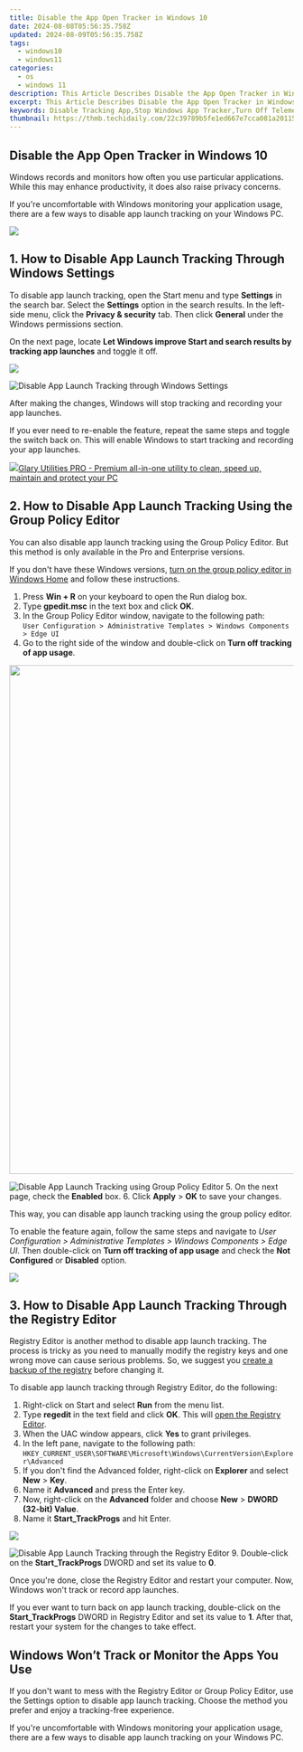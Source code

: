 ```yaml
---
title: Disable the App Open Tracker in Windows 10
date: 2024-08-08T05:56:35.758Z
updated: 2024-08-09T05:56:35.758Z
tags:
  - windows10
  - windows11
categories:
  - os
  - windows 11
description: This Article Describes Disable the App Open Tracker in Windows 10
excerpt: This Article Describes Disable the App Open Tracker in Windows 10
keywords: Disable Tracking App,Stop Windows App Tracker,Turn Off Telemetry,Bypass Windows 10 Features,Privacy in Windows Settings,Remove App Identifier,Eliminate Data Collection
thumbnail: https://thmb.techidaily.com/22c39789b5fe1ed667e7cca081a20115c82b1e4756445b0d8d485b13ec35a1e3.jpg
---
```


## Disable the App Open Tracker in Windows 10

 Windows records and monitors how often you use particular applications. While this may enhance productivity, it does also raise privacy concerns.

 If you're uncomfortable with Windows monitoring your application usage, there are a few ways to disable app launch tracking on your Windows PC.

<!-- affiliate ads begin -->
<a href="https://store.nero.com/order/checkout.php?PRODS=42296855&QTY=1&AFFILIATE=108875&CART=1"><img src="http://cdnwww.nero.com/nero-com-wAssets/img/banners/2023/recode/Nero_Recode_Screen_2.png" border="0"></a>
<!-- affiliate ads end -->
## 1\. How to Disable App Launch Tracking Through Windows Settings

 To disable app launch tracking, open the Start menu and type **Settings** in the search bar. Select the **Settings** option in the search results. In the left-side menu, click the **Privacy & security** tab. Then click **General** under the Windows permissions section.

 On the next page, locate **Let Windows improve Start and search results by tracking app launches** and toggle it off.

<!-- affiliate ads begin -->
<a href="https://secure.2checkout.com/order/checkout.php?PRODS=3851655&QTY=1&AFFILIATE=108875&CART=1"><img src="http://www.aiseesoft.com/avangate/30p/banner.jpg" border="0"></a>
<!-- affiliate ads end -->
![Disable App Launch Tracking through Windows Settings](https://static1.makeuseofimages.com/wordpress/wp-content/uploads/2023/06/disable-app-launch-tracking-through-windows-settings.jpg)

 After making the changes, Windows will stop tracking and recording your app launches.

 If you ever need to re-enable the feature, repeat the same steps and toggle the switch back on. This will enable Windows to start tracking and recording your app launches.

<!-- affiliate ads begin -->
<a href="https://order.glarysoft.com/order/checkout.php?PRODS=4535075&QTY=1&AFFILIATE=108875&CART=1"><img src="https://secure.avangate.com/images/merchant/6734fa703f6633ab896eecbdfad8953a/products/GU-500_672.png" border="0">Glary Utilities PRO -  Premium all-in-one utility to clean, speed up, maintain and protect your PC</a>
<!-- affiliate ads end -->
## 2\. How to Disable App Launch Tracking Using the Group Policy Editor

 You can also disable app launch tracking using the Group Policy Editor. But this method is only available in the Pro and Enterprise versions.

 If you don't have these Windows versions, [turn on the group policy editor in Windows Home](https://www.makeuseof.com/tag/access-group-policy-editor-even-windows-home-settings-try/) and follow these instructions.

1. Press **Win + R** on your keyboard to open the Run dialog box.
2. Type **gpedit.msc** in the text box and click **OK**.
3. In the Group Policy Editor window, navigate to the following path:  
`User Configuration > Administrative Templates > Windows Components > Edge UI​`
4. Go to the right side of the window and double-click on **Turn off tracking of app usage**.  
<!-- affiliate ads begin -->
<a href="https://ursime.pxf.io/c/5597632/2048972/16384" target="_top" id="2048972"><img src="//a.impactradius-go.com/display-ad/16384-2048972" border="0" alt="" width="1200" height="900"/></a><img height="0" width="0" src="https://imp.pxf.io/i/5597632/2048972/16384" style="position:absolute;visibility:hidden;" border="0" />
<!-- affiliate ads end -->
![Disable App Launch Tracking using Group Policy Editor](https://static1.makeuseofimages.com/wordpress/wp-content/uploads/2023/06/disable-app-launch-tracking-using-group-policy-editor.jpg)
5. On the next page, check the **Enabled** box.
6. Click **Apply** \> **OK** to save your changes.

 This way, you can disable app launch tracking using the group policy editor.

 To enable the feature again, follow the same steps and navigate to _User Configuration > Administrative Templates > Windows Components > Edge UI_. Then double-click on **Turn off tracking of app usage** and check the **Not Configured** or **Disabled** option.

<!-- affiliate ads begin -->
<a href="https://secure.2checkout.com/order/checkout.php?PRODS=4729320&QTY=1&AFFILIATE=108875&CART=1"><img src="https://secure.avangate.com/images/merchant/f7f07e7dab09533bc71247a5b29a7373/products/2_iDeviceMessageBox.png" border="0"></a>
<!-- affiliate ads end -->
## 3\. How to Disable App Launch Tracking Through the Registry Editor

 Registry Editor is another method to disable app launch tracking. The process is tricky as you need to manually modify the registry keys and one wrong move can cause serious problems. So, we suggest you [create a backup of the registry](https://www.makeuseof.com/tag/backup-restore-windows-registry/) before changing it.

 To disable app launch tracking through Registry Editor, do the following:

1. Right-click on Start and select **Run** from the menu list.
2. Type **regedit** in the text field and click **OK**. This will [open the Registry Editor](https://www.makeuseof.com/windows-11-open-registry-editor/).
3. When the UAC window appears, click **Yes** to grant privileges.
4. In the left pane, navigate to the following path:  
`HKEY_CURRENT_USER\SOFTWARE\Microsoft\Windows\CurrentVersion\Explorer\Advanced`
5. If you don't find the Advanced folder, right-click on **Explorer** and select **New** \> **Key**.
6. Name it **Advanced** and press the Enter key.
7. Now, right-click on the **Advanced** folder and choose **New** \> **DWORD (32-bit) Value**.
8. Name it **Start\_TrackProgs** and hit Enter.  
<!-- affiliate ads begin -->
<a href="https://secure.2checkout.com/order/checkout.php?PRODS=3727260&QTY=1&AFFILIATE=108875&CART=1"><img src="http://www.aiseesoft.com/avangate/30p/banner.jpg" border="0"></a>
<!-- affiliate ads end -->
![Disable App Launch Tracking through the Registry Editor](https://static1.makeuseofimages.com/wordpress/wp-content/uploads/2023/06/disable-app-launch-tracking-through-the-registry-editor.jpg)
9. Double-click on the **Start\_TrackProgs** DWORD and set its value to **0**.

 Once you're done, close the Registry Editor and restart your computer. Now, Windows won't track or record app launches.

 If you ever want to turn back on app launch tracking, double-click on the **Start\_TrackProgs** DWORD in Registry Editor and set its value to **1**. After that, restart your system for the changes to take effect.

## Windows Won’t Track or Monitor the Apps You Use

 If you don't want to mess with the Registry Editor or Group Policy Editor, use the Settings option to disable app launch tracking. Choose the method you prefer and enjoy a tracking-free experience.

 If you're uncomfortable with Windows monitoring your application usage, there are a few ways to disable app launch tracking on your Windows PC.



<ins class="adsbygoogle"
      style="display:block"
      data-ad-client="ca-pub-7571918770474297"
      data-ad-slot="8358498916"
      data-ad-format="auto"
      data-full-width-responsive="true"></ins>

